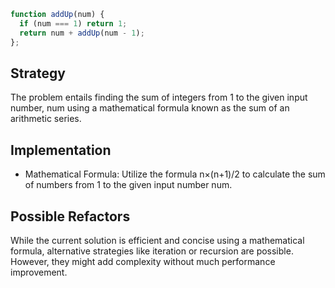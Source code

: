 

```js
function addUp(num) {
  if (num === 1) return 1;
  return num + addUp(num - 1);
};
```

## Strategy

The problem entails finding the sum of integers from 1 to the given input number, 
num
using a mathematical formula known as the sum of an arithmetic series.

## Implementation

- Mathematical Formula: Utilize the formula n×(n+1)/2 to calculate the sum of numbers from 1 to the given input number num.

## Possible Refactors

While the current solution is efficient and concise using a mathematical formula, alternative strategies like iteration or recursion are possible. However, they might add complexity without much performance improvement.